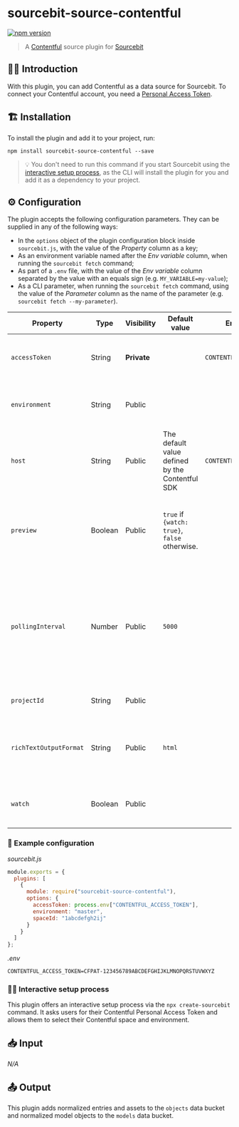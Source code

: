 # sourcebit-source-contentful

[![npm version](https://badge.fury.io/js/sourcebit-source-contentful.svg)](https://badge.fury.io/js/sourcebit-source-contentful)

> A [Contentful](https://contentful.com) source plugin for [Sourcebit](https://github.com/stackbithq/sourcebit)

## 👩‍🏫 Introduction

With this plugin, you can add Contentful as a data source for Sourcebit. To connect your Contentful account, you need a [Personal Access Token](https://www.contentful.com/r/knowledgebase/personal-access-tokens/).

## 🏗 Installation

To install the plugin and add it to your project, run:

```
npm install sourcebit-source-contentful --save
```

> 💡 You don't need to run this command if you start Sourcebit using the [interactive setup process](#%EF%B8%8F-interactive-setup-process), as the CLI will install the plugin for you and add it as a dependency to your project.

## ⚙️ Configuration

The plugin accepts the following configuration parameters. They can be supplied in any of the following ways:

- In the `options` object of the plugin configuration block inside `sourcebit.js`, with the value of the _Property_ column as a key;
- As an environment variable named after the _Env variable_ column, when running the `sourcebit fetch` command;
- As part of a `.env` file, with the value of the _Env variable_ column separated by the value with an equals sign (e.g. `MY_VARIABLE=my-value`);
- As a CLI parameter, when running the `sourcebit fetch` command, using the value of the _Parameter_ column as the name of the parameter (e.g. `sourcebit fetch --my-parameter`).

| Property               | Type    | Visibility  | Default value                                   | Env variable              | Parameter | Description                                                                                                                                                                                                                                    |
| ---------------------- | ------- | ----------- | ----------------------------------------------- | ------------------------- | --------- | ---------------------------------------------------------------------------------------------------------------------------------------------------------------------------------------------------------------------------------------------- |
| `accessToken`          | String  | **Private** |                                                 | `CONTENTFUL_ACCESS_TOKEN` |           | The Contentful Personal Access Token.                                                                                                                                                                                                          |
| `environment`          | String  | Public      |                                                 |                           |           | The name of the Contentful [space environment](https://www.contentful.com/faq/environments/).                                                                                                                                                  |
| `host`                 | String  | Public      | The default value defined by the Contentful SDK | `CONTENTFUL_HOST`         |           | The value of the `host` option of the [Contentful SDK](https://contentful.github.io/contentful.js/contentful/7.13.1/).                                                                                                                         |
| `preview`              | Boolean | Public      | `true` if `{watch: true}`, `false` otherwise.   |                           |           | Whether to use the [Contentful Preview API](https://www.contentful.com/developers/docs/references/content-preview-api/) as opposed to the [Content Delivery API](https://www.contentful.com/developers/docs/references/content-delivery-api/). |
| `pollingInterval`      | Number  | Public      | `5000`                                          |                           |           | The interval of time (in milliseconds) between API calls to Contentful to poll for content changes. Only applicable when `watch` is enabled.                                                                                                   |
| `projectId`            | String  | Public      |                                                 |                           |           | The ID of the Contentful [space](https://www.contentful.com/r/knowledgebase/spaces-and-organizations/).                                                                                                                                        |
| `richTextOutputFormat` | String  | Public      | `html`                                          |                           |           | The format to convert rich-text fields to. Accepted values: `html` and `none`.                                                                                                                                                                 |
| `watch`                | Boolean | Public      |                                                 |                           | `watch`   | Whether to poll Contentful for content changes.                                                                                                                                                                                                |

### 👀 Example configuration

_sourcebit.js_

```js
module.exports = {
  plugins: [
    {
      module: require("sourcebit-source-contentful"),
      options: {
        accessToken: process.env["CONTENTFUL_ACCESS_TOKEN"],
        environment: "master",
        spaceId: "1abcdefgh2ij"
      }
    }
  ]
};
```

_.env_

```
CONTENTFUL_ACCESS_TOKEN=CFPAT-123456789ABCDEFGHIJKLMNOPQRSTUVWXYZ
```

### 🧞‍♂️ Interactive setup process

This plugin offers an interactive setup process via the `npx create-sourcebit` command. It asks users for their Contentful Personal Access Token and allows them to select their Contentful space and environment.

## 📥 Input

_N/A_

## 📤 Output

This plugin adds normalized entries and assets to the `objects` data bucket and normalized model objects to the `models` data bucket.
